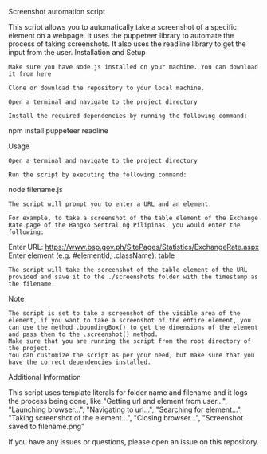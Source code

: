 Screenshot automation script

This script allows you to automatically take a screenshot of a specific element on a webpage. It uses the puppeteer library to automate the process of taking screenshots. It also uses the readline library to get the input from the user.
Installation and Setup

    Make sure you have Node.js installed on your machine. You can download it from here

    Clone or download the repository to your local machine.

    Open a terminal and navigate to the project directory

    Install the required dependencies by running the following command:

npm install puppeteer readline

Usage

    Open a terminal and navigate to the project directory

    Run the script by executing the following command:

node filename.js

    The script will prompt you to enter a URL and an element.

    For example, to take a screenshot of the table element of the Exchange Rate page of the Bangko Sentral ng Pilipinas, you would enter the following:

Enter URL: https://www.bsp.gov.ph/SitePages/Statistics/ExchangeRate.aspx
Enter element (e.g. #elementId, .className): table

    The script will take the screenshot of the table element of the URL provided and save it to the ./screenshots folder with the timestamp as the filename.

Note

    The script is set to take a screenshot of the visible area of the element, if you want to take a screenshot of the entire element, you can use the method .boundingBox() to get the dimensions of the element and pass them to the .screenshot() method.
    Make sure that you are running the script from the root directory of the project.
    You can customize the script as per your need, but make sure that you have the correct dependencies installed.

Additional Information

This script uses template literals for folder name and filename and it logs the process being done, like "Getting url and element from user...", "Launching browser...", "Navigating to url...", "Searching for element...", "Taking screenshot of the element...", "Closing browser...", "Screenshot saved to filename.png"

If you have any issues or questions, please open an issue on this repository.
